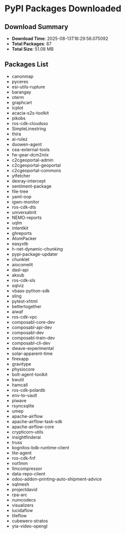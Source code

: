 # PyPI Packages Downloaded

## Download Summary
- **Download Time**: 2025-08-13T16:29:56.075092
- **Total Packages**: 87
- **Total Size**: 51.08 MB

## Packages List
- canonmap
- pyceres
- esi-utils-rupture
- barangay
- oterm
- graphcart
- icplot
- acacia-s2s-toolkit
- pikobs
- ros-cdk-cloudsso
- SimpleLinestring
- thira
- ai-rulez
- duowen-agent
- cea-external-tools
- fw-gear-dcm2niix
- c2cgeoportal-admin
- c2cgeoportal-geoportal
- c2cgeoportal-commons
- ytfetcher
- dexray-intercept
- sentiment-package
- file-tree
- yaml-oop
- igwn-monitor
- ros-cdk-dts
- universalinit
- NEMO-reports
- uqlm
- intentkit
- ghreports
- AtomPacker
- easyxtb
- h-net-dynamic-chunking
- pypi-package-updater
- chunklet
- aiocomelit
- dasl-api
- aksub
- ros-cdk-sls
- sqlviz
- vbaas-python-sdk
- sling
- pytest-xhtml
- bettertogether
- aiwaf
- ros-cdk-vpc
- composabl-core-dev
- composabl-api-dev
- composabl-dev
- composabl-train-dev
- composabl-cli-dev
- dwave-experimental
- solar-apparent-time
- firexapp
- gravitype
- physiocore
- bolt-agent-toolkit
- kwutil
- hamcall
- ros-cdk-polardb
- env-to-vault
- piwave
- rsyncsqlite
- umep
- apache-airflow
- apache-airflow-task-sdk
- apache-airflow-core
- crypticorn-utils
- insightfinderai
- truss
- kognitos-bdk-runtime-client
- lite-agent
- ros-cdk-fnf
- not1mm
- llmcompressor
- data-repo-client
- odoo-addon-printing-auto-shipment-advice
- sqlmesh
- projectdavid
- rpa-arc
- numcodecs
- visualizers
- lucidaflow
- tileflow
- cubewerx-stratos
- yta-video-opengl
